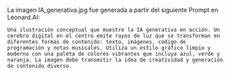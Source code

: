 La imagen IA_generativa.jpg fue generada a partir del siguiente Prompt en Leonard.AI:

```
Una ilustración conceptual que muestre la IA generativa en acción. Un cerebro digital en el centro emite rayos de luz que se transforman en diferentes formas de contenido: texto, imágenes, código de programación y notas musicales. Utiliza un estilo gráfico limpio y moderno con una paleta de colores vibrantes que incluya azul, verde y naranja. La imagen debe transmitir la idea de creatividad y generación de contenido diverso.
```
